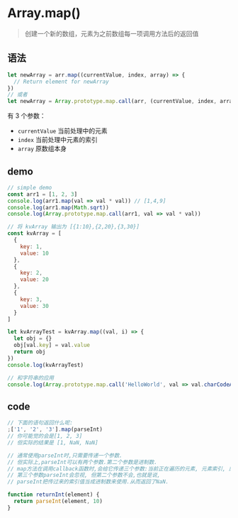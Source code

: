 # Array.map()

> 创建一个新的数组，元素为之前数组每一项调用方法后的返回值

## 语法

```javascript
let newArray = arr.map((currentValue, index, array) => {
  // Return element for newArray
})
// 或者
let newArray = Array.prototype.map.call(arr, (currentValue, index, array) => {})
```

有 3 个参数：

* `currentValue` 当前处理中的元素
* `index` 当前处理中元素的索引
* `array` 原数组本身

## demo

```javascript
// simple demo
const arr1 = [1, 2, 3]
console.log(arr1.map(val => val * val)) // [1,4,9]
console.log(arr1.map(Math.sqrt))
console.log(Array.prototype.map.call(arr1, val => val * val))

// 将 kvArray 输出为 [{1:10},{2,20},{3,30}]
const kvArray = [
  {
    key: 1,
    value: 10
  },
  {
    key: 2,
    value: 20
  },
  {
    key: 3,
    value: 30
  }
]

let kvArrayTest = kvArray.map((val, i) => {
  let obj = {}
  obj[val.key] = val.value
  return obj
})
console.log(kvArrayTest)

// 和字符串的应用
console.log(Array.prototype.map.call('HelloWorld', val => val.charCodeAt(0)))
```

## code

```javascript
// 下面的语句返回什么呢:
;['1', '2', '3'].map(parseInt)
// 你可能觉的会是[1, 2, 3]
// 但实际的结果是 [1, NaN, NaN]

// 通常使用parseInt时,只需要传递一个参数.
// 但实际上,parseInt可以有两个参数.第二个参数是进制数.
// map方法在调用callback函数时,会给它传递三个参数:当前正在遍历的元素, 元素索引, 原数组本身.
// 第三个参数parseInt会忽视, 但第二个参数不会,也就是说,
// parseInt把传过来的索引值当成进制数来使用.从而返回了NaN.

function returnInt(element) {
  return parseInt(element, 10)
}
```
